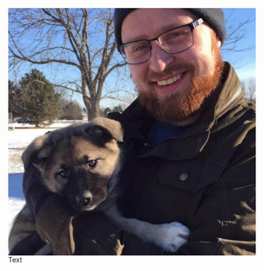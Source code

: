 <!---![Winnie as a Pup](/docs/assets/Eowyn.jpg)-->
<img style="float: left;" src="/docs/assets/Eowyn.jpg">
Text